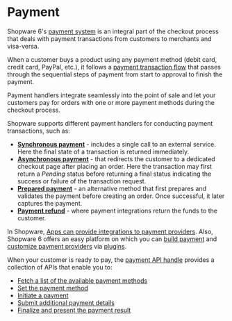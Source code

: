 # Payment

Shopware 6's [payment system](https://developer.shopware.com/docs/concepts/commerce/checkout-concept/payments) is an integral part of the checkout process that deals with payment transactions from customers to merchants and visa-versa.

When a customer buys a product using any payment method (debit card, credit card, PayPal, etc.), it follows a [payment transaction flow](https://developer.shopware.com/docs/resources/references/adr/checkout/2021-10-01-payment-flow) that passes through the sequential steps of payment from start to approval to finish the payment.

Payment handlers integrate seamlessly into the point of sale and let your customers pay for orders with one or more payment methods during the checkout process.

Shopware supports different payment handlers for conducting payment transactions, such as:

 * [**Synchronous payment**](https://developer.shopware.com/docs/guides/plugins/apps/payment#synchronous-payments) - includes a single call to an external service. Here the final state of a transaction is returned immediately.
 * [**Asynchronous payment**](https://developer.shopware.com/docs/guides/plugins/apps/payment#asynchronous-payments) - that redirects the customer to a dedicated checkout page after placing an order. Here the transaction may first return a *Pending* status before returning a final status indicating the success or failure of the transaction request.
 * [**Prepared payment**](https://developer.shopware.com/docs/guides/plugins/apps/payment#prepared-payments) - an alternative method that first prepares and validates the payment before creating an order. Once successful, it later captures the payment.
 * [**Payment refund**](https://developer.shopware.com/docs/guides/plugins/apps/payment#refund) - where payment integrations return the funds to the customer.

In Shopware, [Apps can provide integrations to payment providers](https://developer.shopware.com/docs/concepts/extensions/apps-concept#integrate-payment-providers). Also, Shopware 6 offers an easy platform on which you can [build payment](https://developer.shopware.com/docs/guides/plugins/plugins/checkout/payment/add-payment-plugin) and [customize payment providers](https://developer.shopware.com/docs/guides/plugins/plugins/checkout/payment/customize-payment-provider) via [plugins](https://developer.shopware.com/docs/guides/plugins/plugins/checkout/payment).

When your customer is ready to pay, the [payment API handle](https://shopware.stoplight.io/docs/store-api/8218801e50fe5-handling-the-payment) provides a collection of APIs that enable you to:

* [Fetch a list of the available payment methods](https://shopware.stoplight.io/docs/store-api/7d24156ae6242-loads-all-available-payment-methods)
* [Set the payment method](https://shopware.stoplight.io/docs/store-api/8218801e50fe5-handling-the-payment#set-the-payment-method)
* [Initiate a payment](https://shopware.stoplight.io/docs/store-api/8218801e50fe5-handling-the-payment#initiate-the-payment)
* [Submit additional payment details](https://shopware.stoplight.io/docs/store-api/8218801e50fe5-handling-the-payment#transmit-additional-payment-details)
* [Finalize and present the payment result](https://developer.shopware.com/docs/resources/references/app-reference/payment-reference)
